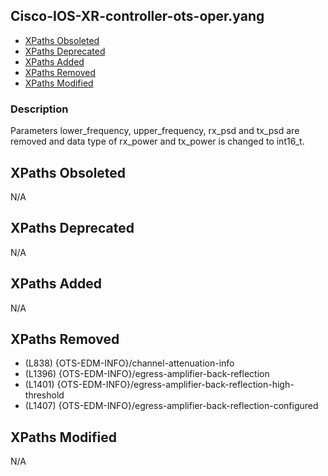 ## Cisco-IOS-XR-controller-ots-oper.yang

- [XPaths Obsoleted](#xpaths-obsoleted)
- [XPaths Deprecated](#xpaths-deprecated)
- [XPaths Added](#xpaths-added)
- [XPaths Removed](#xpaths-removed)
- [XPaths Modified](#xpaths-modified)

### Description

Parameters lower_frequency, upper_frequency, rx_psd and tx_psd are removed and data type of rx_power and tx_power is changed to int16_t.

## XPaths Obsoleted

N/A

## XPaths Deprecated

N/A

## XPaths Added

N/A

## XPaths Removed

- (L838)	{OTS-EDM-INFO}/channel-attenuation-info
- (L1396)	{OTS-EDM-INFO}/egress-amplifier-back-reflection
- (L1401)	{OTS-EDM-INFO}/egress-amplifier-back-reflection-high-threshold
- (L1407)	{OTS-EDM-INFO}/egress-amplifier-back-reflection-configured

## XPaths Modified

N/A

